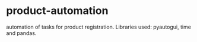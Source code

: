# product-automation
 automation of tasks for product registration. Libraries used: pyautogui, time and  pandas.

